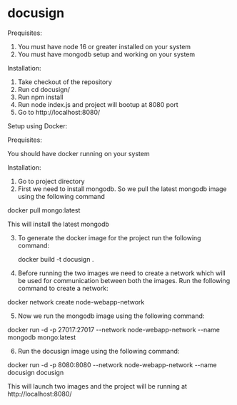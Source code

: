 # docusign

 Prequisites:

 1) You must have node 16 or greater installed on your system
 2) You must have mongodb setup and working on your system

 Installation:

 1) Take checkout of the repository
 2) Run cd docusign/
 3) Run npm install
 4) Run node index.js and project will bootup at 8080 port
 5) Go to http://localhost:8080/


 Setup using Docker:

 Prequisites:

 You should have docker running on your system

 Installation:

 1) Go to project directory
 2) First we need to install mongodb. So we pull the latest mongodb image using the following command

 docker pull mongo:latest

 This will install the latest mongodb

 3) To generate the docker image for the project run the following command:

    docker build -t docusign .

 4) Before running the two images we need to create a network which will be used for communication between both the images. Run the following command to create a network:

 docker network create node-webapp-network

 5) Now we run the mongodb image using the following command:

 docker run -d -p 27017:27017 --network node-webapp-network --name mongodb mongo:latest

 6) Run the docusign image using the following command:

  docker run -d -p 8080:8080 --network node-webapp-network --name docusign docusign





This will launch two images and the project will be running at http://localhost:8080/